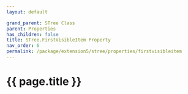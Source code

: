 ```yaml
---
layout: default

grand_parent: STree Class
parent: Properties
has_children: false
title: STree.FirstVisibleItem Property
nav_order: 6
permalink: /package/extension5/stree/properties/firstvisibleitem
---
```

# {{ page.title }}
